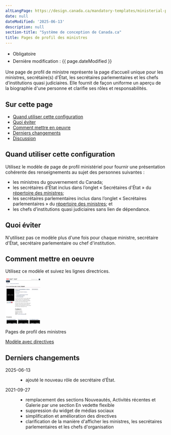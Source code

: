 ```yaml
---
altLangPage: https://design.canada.ca/mandatory-templates/ministerial-profile-pages.html
date: null
dateModified: '2025-06-13'
description: null
section-title: "Système de conception de Canada.ca"
title: Pages de profil des ministres
---
```

<div class="row">
 <div class="col-md-12 pull-left">
  <ul class="list-inline small mrgn-bttm-sm" id="list-inline-desktop-only" style="line-height:1.65em">
   <li class="mrgn-rght-lg">
    <span class="label label-danger">Obligatoire</span>
   </li>
   <li class="mrgn-rght-lg">Dernière modification&nbsp;: {{ page.dateModified }}</li>
  </ul>
 </div>
</div>

<p>Une page de profil de ministre représente la page d’accueil unique pour les ministres, secrétaire(s) d'État, les secrétaires parlementaires et les chefs d’institutions quasi judiciaires. Elle fournit de façon uniforme un aperçu de la biographie d'une personne et clarifie ses rôles et responsabilités.</p>
<section>
 <h2>Sur cette page</h2>
 <ul>
  <li>
   <a href="#quand">Quand utiliser cette configuration</a>
  </li>
  <li>
   <a href="#eviter">Quoi éviter</a>
  </li>
  <li>
   <a href="#comment">Comment mettre en oeuvre</a>
  </li>
  <li>
   <a href="#derniers">Derniers changements</a>
  </li>
  <li>
   <a href="#discussion">Discussion</a>
  </li>
 </ul>
</section>

<section>
 <h2 id="quand">Quand utiliser cette configuration</h2>
 <p>Utilisez le modèle de page de profil ministériel pour fournir une présentation cohérente des renseignements au sujet des personnes suivantes&nbsp;:</p>
 <ul>
  <li>les ministres du gouvernement du Canada;</li>
  <li>les secrétaires d'État inclus dans l’onglet &laquo;&nbsp;Secrétaires d'État&nbsp;&raquo; du <a href="https://www.canada.ca/fr/gouvernement/ministres.html">répertoire des ministres</a>;</li>
  <li>les secrétaires parlementaires inclus dans l’onglet &laquo;&nbsp;Secrétaires parlementaires&nbsp;&raquo; du <a href="https://www.canada.ca/fr/gouvernement/ministres.html">répertoire des ministres</a>; et</li>
  <li>les chefs d’institutions quasi judiciaires sans lien de dépendance.</li>
 </ul>
</section>

<section>
 <h2 id="eviter">Quoi éviter</h2>
 <p>N'utilisez pas ce modèle plus d'une fois pour chaque ministre, secrétaire d'État, secrétaire parlementaire ou chef d'institution.</p>
</section>

<section>
 <h2 id="comment">Comment mettre en oeuvre</h2>
 <p>Utilisez ce modèle et suivez les lignes directrices.</p>
 <div class="row mrgn-tp-lg mrgn-bttm-lg">
  <div class="col-xs-10 col-md-8 col-lg-8">
   <div class="gc-dwnld">
    <div class="row">
     <div class="col-xs-10 col-sm-3 col-lg-2">
      <img alt="" class="thumbnail gc-dwnld-img" height="142" src="../images/profil-ministeriel-recadree.jpg" width="110">
     </div>
     <div class="col-xs-12 col-sm-9 col-lg-10">
      <p class="mrgn-tp-md lead">
       <span>Pages de profil des ministres</span>
      </p>
      <p>
       <a class="btn btn-call-to-action" href="../mise-en-page/pages-profil-ministres-directives.html">Modèle avec directives</a>
      </p>
     </div>
    </div>
   </div>
  </div>
 </div>
</section>

<section>
 <h2 id="#derniers">Derniers changements</h2>
 <dl class="dl-horizontal">
  <dt><time>2025-06-13</time></dt>
  <dd>
   <ul>
    <li>ajouté le nouveau rôle de secrétaire d’État.</li>
   </ul>
  </dd>
  <dt><time>2021-09-27</time></dt>
  <dd>
   <ul>
    <li>remplacement des sections Nouveautés, Activités récentes et Galerie par une section En vedette flexible</li>
    <li>suppression du widget de médias sociaux</li>
    <li>simplification et amélioration des directives</li>
    <li>clarification de la manière d'afficher les ministres, les secrétaires parlementaires et les chefs d'organisation</li>
   </ul>
  </dd>
 </dl>
</section>
